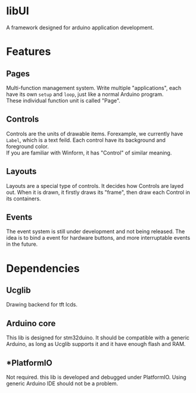 # libUI
A framework designed for arduino application development.  
# Features  
## Pages  
Multi-function management system. Write multiple "applications", each have its own `setup` and `loop`, just like a normal Arduino program.  
These individual function unit is called "Page".  
## Controls  
Controls are the units of drawable items. Forexample, we currently have `Label`, which is a text feild. Each control have its background and foreground color.  
If you are familiar with Winform, it has "Control" of similar meaning.  
## Layouts  
Layouts are a special type of controls. It decides how Controls are layed out. When it is drawn, it firstly draws its "frame", then draw each Control in its containers. 
## Events  
The event system is still under development and not being released. The idea is to bind a event for hardware buttons, and more interruptable events in the future.  
# Dependencies  
## Ucglib  
Drawing backend for tft lcds.  
## Arduino core  
This lib is designed for stm32duino. It should be compatible with a generic Arduino, as long as Ucglib supports it and it have enough flash and RAM.  
## *PlatformIO  
Not required. this lib is developed and debugged under PlatformIO. Using generic Arduino IDE should not be a problem.
